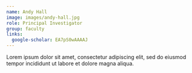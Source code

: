 ```yaml
---
name: Andy Hall
image: images/andy-hall.jpg
role: Principal Investigator
group: faculty
links:
  google-scholar: EA7pS0wAAAAJ
---
```


Lorem ipsum dolor sit amet, consectetur adipiscing elit, sed do eiusmod tempor incididunt ut labore et dolore magna aliqua.
